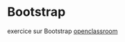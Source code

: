 # Bootstrap
exercice sur Bootstrap <a href='https://openclassrooms.com/courses/prenez-en-main-bootstrap'>openclassroom</a>
